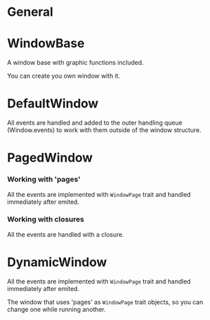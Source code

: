 # General



# WindowBase

A window base with graphic functions included.

You can create you own window with it.

# DefaultWindow

All events are handled and added to the outer handling queue (Window.events)
to work with them outside of the window structure.


# PagedWindow

### Working with 'pages'

All the events are implemented with `WindowPage` trait
and handled immediately after emited.

### Working with closures

All the events are handled with a closure.


# DynamicWindow

All the events are implemented with `WindowPage` trait
and handled immediately after emited.

The window that uses 'pages' as `WindowPage` trait objects,
so you can change one while running another.